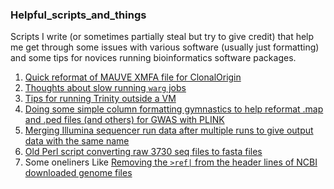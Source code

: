 ### Helpful_scripts_and_things
Scripts I write (or sometimes partially steal but try to give credit) that help me get through some issues with various software (usually just formatting) and some tips for novices running bioinformatics software packages.

1. [Quick reformat of MAUVE XMFA file for ClonalOrigin](https://github.com/hoytpr/Helpful_scripts_and_things/blob/master/MAUVE_XMFA_reformatting.md)
2. [Thoughts about slow running `warg` jobs](https://github.com/hoytpr/Helpful_scripts_and_things/blob/master/Thoughts_about_slow_`warg`_jobs.md)
3. [Tips for running Trinity outside a VM](https://github.com/hoytpr/Helpful_scripts_and_things/blob/master/Tips-for-running-Trinity-outside-a-VM.md)
4. [Doing some simple column formatting gymnastics to help reformat .map and .ped files (and others) for GWAS with PLINK]( https://github.com/hoytpr/Helpful_scripts_and_things/tree/master/GWAS_formatting)
5. [Merging Illumina sequencer run data after multiple runs to give output data with the same name](https://github.com/hoytpr/Helpful_scripts_and_things/blob/master/Merging-run-datafiles-with-same-sample-names.md)
6. [Old Perl script converting raw 3730 seq files to fasta files](https://github.com/hoytpr/Helpful_scripts_and_things/blob/master/3730_reads2fasta/seq2fasta.md)
7. Some oneliners Like [Removing the `>ref|` from the header lines of NCBI downloaded genome files](https://github.com/hoytpr/Helpful_scripts_and_things/blob/master/oneliners/removing-ref-from-ncbi-fasta-files.md)
